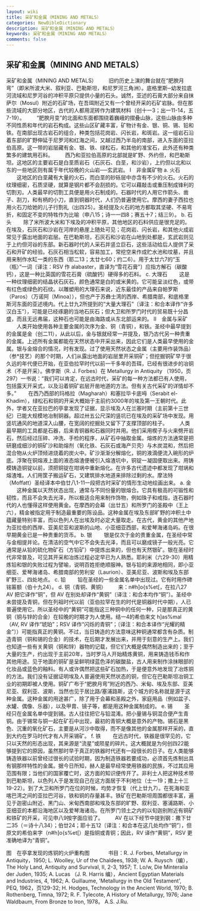 ```yaml
---
layout: wiki
title: 采矿和金属（MINING AND METALS）
categories: NewBibleDictionary
description: 采矿和金属（MINING AND METALS）
keywords: 采矿和金属（MINING AND METALS）
comments: false
---
```


## 采矿和金属（MINING AND METALS）



采矿和金属（MINING AND METALS）
　　旧约历史上演的舞台就在“肥腴月弯”（即米所波大米、叙利亚、巴勒斯坦，和尼罗河三角洲）。底格里斯─幼发拉底河流域和尼罗河谷的冲积平原只提供小量的石头。诚然，亚述的石膏大部分来自抹萨尔（Mosul）附近的石矿场，在吾珥附近又有一个曾经开采的石矿岩脉。但在那些流域的大部分地区，古代的人都用泥砖作为建筑材料（创十一3；出一11-14，五7-19）。
　　“肥腴月变”的北面和东面都围绕着巍峨的摺叠山脉，这些山脉由多种不同性质和年代的岩石构成。这些山区矿藏丰富，矿物计有金、银、铜、锡、铅和铁。在南部出现古岩石的组合，种类包括花岗岩、闪长岩，和斑岩。这一组岩石沿着东部的旷野伸延于尼罗河和红海之间，又越过西乃半岛的南部，进入东面的亚拉伯高原。这一带的岩层藏有金、银、铁、绿松石，和其他的准宝石，此外还有种类繁多的建筑用石料。
　　西乃和亚拉伯高原的北部就是旷野、外约但，和巴勒斯坦。这地区的主要岩石是白垩质岩石（石灰石、白垩，和沙岩），上约但以北和以东的一些地区则有属于年代较晚的火山岩──玄武岩。
Ⅰ　非金属矿物
a. 火石
　　这地区的白垩藏有大量的火石，而白垩的砂砾层中亦含有不少的火石。火石的纹理细密，石质坚硬，就算是钢片都不会刮损的。它可以藉敲击或重压制成锋利的切割刃。人类最早的切割工具便是用火石制成的。石器时代的人用它作箭头、凿子、刮刀，和有柄的小刀，直到铜器时代，人们仍普遍使用它。摩西的妻子西拉也用火石刀给她的儿子行割礼（出四25）。圣经提及火石的地方都取其坚硬、不易弯折，和固定不变的特牲作为比喻（申八15；诗一一四8；赛五十7；结三9）。
b. 石头
　　除了米所波大米和下埃及的冲积平原，其他地区的石料供应是很充足的。在埃及，石灰石和沙岩在河岸的悬崖上随处可见；花岗岩、闪长岩，和其他火成岩常见于露出地面的岩层。在巴勒斯坦，石灰石和沙岩在山地到处都是，玄武岩则见于上约但河谷的东部。新石器时代的人采石并竖立巨石，这些活动给后人提供了采石和开矿的经验。石灰石相当松软，容易加工，常挖空来作成贮水池和坟墓，并且用来制作水缸一类的东西（耶二13；太廿七60；约二6）。用于太廿六7的“玉（瓶）”一词〔译注：RSV 作 alabaster，直译为“雪花石膏”〕应指方解石（碳酸钙），这是一种比英国的雪花石膏（硫酸钙）硬得多的石料。
c. 大理石
　　这是一种纹理细密的结晶状石灰石，颜色通常是白的或米黄的。它可能呈淡红色，或带有红色或绿色的石纹。以雕塑用的大理石来说，近东最佳的产品来自帕罗斯（Paros）（万诺阿〔Minoa〕），但也产于苏彝士湾的西岸、希腊南部，和底格里斯河东面的亚述境内。代上廿九2所提到的“大量大理石”〔译注：和合本译作“许多汉白玉”〕，可能是已经琢磨的当地石灰石；但大卫和所罗门时代的贸易既十分昌盛，而且无远弗届，这种石也可能是由海路或从东北部运来的。
Ⅱ　金属与采矿
　　人类开始使用各种主要金属的次序为金、铜（青铜），和铁。圣经中最早提到的金属是金（创二11），从此以后，金与银就经常一并提及，银乃古代另一种贵重的金属。上述所有金属都能在天然状态中开采出来，因此它们是人类最早使用的金属。银与金熔合的情况，时有发现。过了使用天然状态之金属（主要用作装饰品）（参*技艺）的那个时期，人们从露出地面的岩层里开采铜矿；但挖掘铜矿早于很久远的年代便已开始，在亚伯拉罕时代以前一千多年的吾珥，已经有很进步的冶铜术（不是开采）。佛孛斯（R. J. Forbes）在 Metallurgy in Antiquity （1950，页297）一书说：“我们可以肯定，在远古时代，采矿的每一种方法都已有人使用，包括露天开采式，以及沿着铜矿岩层开凿地道的方法。但有关古代采矿的详情却不多。”
　　在西乃西部的玛格拉（Magharah）和塞拉毕卡底呣（Serabit el-Khadim），绿松石和铜的开采大概始于主前约3000年的埃及第一王朝时代。此外，学者又在亚拉巴的亭拿发现了证据，显示埃及人在兰塞时期（主前第十三世纪）已能大规模地冶制铜器。超过卅五公尺深的竖坑已在埃及的采矿场中发现。用竖坑通风的地道深入山腰，在宽阔的挖掘处又留下了支撑顶部的柱子。
　　人类最早期的工具都是石器，后来青铜器和石器同时并用。他们采用楔子与火来劈开岩石，然后经过压碎、冲洗、手检的程序，从矿石中抽取金属。熔炼的方法通常是把研磨成细沙的铜矿沙和助熔剂（氧化铁、石灰石或海产贝壳）与木炭混和，然后把混合物从火炉顶倾进烧着的炭火中。矿沙渐渐分解熔化，铜的液滴便流入碗形的炉底。浮聚在铜熔液上面的液态熔渣便被引入熔渣坑中，铜锭一凝固便取出来。用铸模铸造铜锭以前，须把铜锭在坩埚中重新熔化。在许多古代遗迹中都发现了坩埚和熔渣堆。人们用筐子搬运矿石，又建筑排水地道来排除过剩的水。摩法特（Moffatt）圣经译本中伯廿八1-11一段把古时采矿的情形生动地绘画出来。
a. 金
　　这种金属以天然状态出现，通常与不同份量的银熔合。它具有极高的可锻性和韧性，而且不会失去光泽，所以极适合用来制作饰物，例如珠子和戒指，连石器时代的人也懂得这样使用黄金。在摩西的会幕（出廿五）和所罗门的圣殿中（王上六），精金被指定用于制造最重要的陈设品。这种金属在埃及东部旷野的冲积土中蕴藏量特别丰富，而以色列人在出埃及时必定大量取走。在古代，黄金的其他产地为亚拉伯的西岸、亚美尼亚和波斯的山地、小亚细亚西部，和爱琴海诸岛屿。在很早期黄金已是一种贵重的货币。
b. 银
　　银是仅次于金的贵重金属，在圣经中常与金相提并论。在清洁的空气中它不会失去光泽，而且可以磨成镜子一般光亮。它通常是从铅的硫化物矿石（方铅矿）中提炼出来的，但也有天然银矿。银在圣经时代非常普及，可见其开采和冶炼过程必定早已为人熟悉。耶利米（六29-30）用精炼铅和银的失败过程为譬喻，说明百姓拒绝顺服神。银与铅的来源地相同，即小亚细亚、爱琴海诸岛、希腊南部的劳利安（Laurion）、亚美尼亚、波斯和埃及东部旷野三、四处地点。
c. 铅
　　铅在圣经的一些金属名单中出现过。它有时用作碑铭匾额（伯十九24）。
d. 铜（青铜、黄铜）
　　来：n#h]o{s%et[，在拉八27 AV 把它译作“铜”，但 AV 在别处却译作“黄铜”〔译注：和合本均作“铜”〕。圣经中未尝提及青铜，但在列祖时代以前（亚伯拉罕在生的时代是铜器时代中期），人已普遍使用它。所以圣经中的“黄铜”可能指这三种铜中的任何一种，只是那真正的黄铜（铜与锌的合金）在较晚的时期才为人使用。结一4的希伯来文 h]as%mal（AV, RV 译作“琥珀”；RSV 译作“闪烁的青铜”；〔译注：和合本译作“光耀的精金”〕）可能指真正的黄铜。不过，当日铸造的方法意味这种铜通常都含有杂质。制造青铜（铜和锡的合金）的技术，在后期才发展出来，并用于刻意的生产上。我们也知道一些有关黄铜（铜和锌）器物的记载，但它们大概是偶然制造出来的；至于大量的生产，约出现于主前20年，当时罗马人开始精炼黄铜，用来铸造钱币和作其他用途。见于地面的铜矿是呈鲜明绿蓝色泽的碳酸盐，古人用来制作涂抹眼部的化妆品或蓝色的釉料。有人或许偶然把这些矿石加热，于是便意外地发现了冶炼铜的方法。我们没有证据证明埃及人普遍使用天然状态的铜，但它在巴勒斯坦冶铜工业的初期即被人使用。铜矿广布于“肥腴月弯”附近的西乃、米甸、埃及东部、亚美尼亚、叙利亚、波斯，当然也见于居比路/塞浦路斯，这个城方的名称就是源于这种金属。这种金属的用途甚广，除了用于会幕和圣殿之外，家庭用品（例如盆子、水罐、偶像、乐器），以及甲胄、镜子等，都是用这种金属制成的。
e. 锡
　　圣经只在金属名单中提到锡。古人往往把它与铅混淆。把小量锡与铜混合便产生青铜。由于锡常与铜一起在矿石中出现，最初的青铜大概是意外的产物。锡石是黑色、沉重的氧化矿石，主要是从河沙中取得，而不是像其他的金属那样开采的，直到大约在罗马时代才有人开采锡矿。
f. 铁
　　在远古时代，铁器是很罕见的，它只以天然的形态出现，其来源是“流星”或陨星的碎片。这大概就是为何创四22能够提到它的原因，虽然那时早于真正的铁器时代还有一段很长的日子。在人类能够铸造铁器以前曾经过很长的试验时期，因为制造铁器若要成功，必须首先炼制出具有钢那样特性的金属。据今日所知，赫人是最早经常使用铁器的民族，不过其应用范围有限；当他们的国家覆亡时，这方面的知识便传开了。非利士人把这种技术带到巴勒斯坦，以色列人于是发现自己在这方面居于不利地位（士一19；撒上十三19-22）。到了大卫和所罗门在位的时候，均势才恢复（代上廿九7）。在死海和亚喀巴湾之间的亚拉巴河谷，铁和铜的存量甚丰。铁矿在巴勒斯坦周围都很丰富，遍见于迦密山附近、黑门山、米甸西南部和埃及东部的旷野、叙利亚、塞浦路斯、小亚细亚的本都沿海地区以及爱琴海诸岛。在所罗门领土之内的以旬迦别附近有铜矿和铁矿的开采，可见申八9按字面应验了。
　　AV 在以下经节中提到钢：撒下廿二35（＝诗十八34）；伯廿24；耶十五12〔译注：和合本在这几处均作“铜”〕，但原文的希伯来字（n#h]o{s%et[）是指铜或青铜；因此，RV 译作“黄铜”，RSV 更准确地译为“青铜”。
　


图　在亭拿发现的炼铜的火炉重构图
　
　　书目：R. J. Forbes, Metallurgy in Antiquity，1950; L. Woolley, Ur of the Chaldees, 1938; W. A. Ruysch（编），The Holy Land, Antiquity and Survival, II, 2-3, 1957; T. Lo/w, Die Minteralia der Juden, 1935; A. Lucas （J. R. Harris 编），Ancient Egyptian Materials and Industries, 4, 1962; A. Guillaume, 'Metallurgy
in the Old Testament', PEQ, 1962，页129-32; H. Hodges, Technology in the Ancient World, 1970;
B. Rothenberg, Timna, 1972; R. F.
Tylecote, A History of Metallurgy,
1976; Jane Waldbaum, From Bronze to Iron,
1978。
A.S.
J.Ru.



